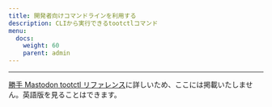 ```yaml
---
title: 開発者向けコマンドラインを利用する
description: CLIから実行できるtootctlコマンド
menu:
  docs:
    weight: 60
    parent: admin
---
```

---

[勝手 Mastodon tootctl リファレンス](https://qiita.com/kumasun/items/870769d7db4d95cde238)に詳しいため、ここには掲載いたしません。英語版を見ることはできます。